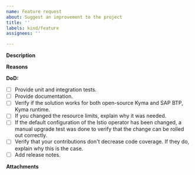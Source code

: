 ```yaml
---
name: Feature request
about: Suggest an improvement to the project
title: ''
labels: kind/feature
assignees: ''

---
```


<!-- Thank you for your contribution. Before you submit the issue:
1. Search open and closed issues for duplicates.
2. Read the contributing guidelines.
-->

**Description**

<!-- Provide a clear and concise description of the feature. -->

**Reasons**

<!-- Explain why we should add this feature. Provide use cases to illustrate its benefits. -->

**DoD:**
- [ ] Provide unit and integration tests.
- [ ] Provide documentation.
- [ ] Verify if the solution works for both open-source Kyma and SAP BTP, Kyma runtime.
- [ ] If you changed the resource limits, explain why it was needed.
- [ ] If the default configuration of the Istio operator has been changed, a manual upgrade test was done to verify that the change can be rolled out correctly.
- [ ] Verify that your contributions don't decrease code coverage. If they do, explain why this is the case.
- [ ] Add release notes.

**Attachments**

<!-- Attach any files, links, code samples, or screenshots that will convince us to your idea. -->
